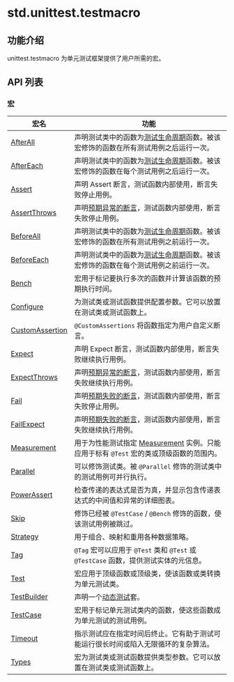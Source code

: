 
# std.unittest.testmacro

## 功能介绍

unittest.testmacro 为单元测试框架提供了用户所需的宏。

## API 列表

### 宏

宏名| 功能  
---|---  
[AfterAll](https://docs.cangjie-lang.cn/docs/1.0.1/libs/std/unittest_testmacro/unittest_testmacro_package_api/unittest_testmacro_package_macros.html#afterall-%E5%AE%8F)| 声明测试类中的函数为[测试生命周期](https://docs.cangjie-lang.cn/docs/1.0.1/libs/std/unittest/unittest_samples/unittest_basics.html#%E6%B5%8B%E8%AF%95%E7%94%9F%E5%91%BD%E5%91%A8%E6%9C%9F)函数。被该宏修饰的函数在所有测试用例之后运行一次。  
[AfterEach](https://docs.cangjie-lang.cn/docs/1.0.1/libs/std/unittest_testmacro/unittest_testmacro_package_api/unittest_testmacro_package_macros.html#aftereach-%E5%AE%8F)| 声明测试类中的函数为[测试生命周期](https://docs.cangjie-lang.cn/docs/1.0.1/libs/std/unittest/unittest_samples/unittest_basics.html#%E6%B5%8B%E8%AF%95%E7%94%9F%E5%91%BD%E5%91%A8%E6%9C%9F)函数。被该宏修饰的函数在每个测试用例之后运行一次。  
[Assert](https://docs.cangjie-lang.cn/docs/1.0.1/libs/std/unittest_testmacro/unittest_testmacro_package_api/unittest_testmacro_package_macros.html#assert-%E5%AE%8F)| 声明 Assert 断言，测试函数内部使用，断言失败停止用例。  
[AssertThrows](https://docs.cangjie-lang.cn/docs/1.0.1/libs/std/unittest_testmacro/unittest_testmacro_package_api/unittest_testmacro_package_macros.html#assertthrows-%E5%AE%8F)| 声明[预期异常的断言](https://docs.cangjie-lang.cn/docs/1.0.1/libs/std/unittest/unittest_samples/unittest_basics.html#%E9%A2%84%E6%9C%9F%E5%BC%82%E5%B8%B8%E7%9A%84%E6%96%AD%E8%A8%80)，测试函数内部使用，断言失败停止用例。  
[BeforeAll](https://docs.cangjie-lang.cn/docs/1.0.1/libs/std/unittest_testmacro/unittest_testmacro_package_api/unittest_testmacro_package_macros.html#beforeall-%E5%AE%8F)| 声明测试类中的函数为[测试生命周期](https://docs.cangjie-lang.cn/docs/1.0.1/libs/std/unittest/unittest_samples/unittest_basics.html#%E6%B5%8B%E8%AF%95%E7%94%9F%E5%91%BD%E5%91%A8%E6%9C%9F)函数。被该宏修饰的函数在所有测试用例之前运行一次。  
[BeforeEach](https://docs.cangjie-lang.cn/docs/1.0.1/libs/std/unittest_testmacro/unittest_testmacro_package_api/unittest_testmacro_package_macros.html#beforeeach-%E5%AE%8F)| 声明测试类中的函数为[测试生命周期](https://docs.cangjie-lang.cn/docs/1.0.1/libs/std/unittest/unittest_samples/unittest_basics.html#%E6%B5%8B%E8%AF%95%E7%94%9F%E5%91%BD%E5%91%A8%E6%9C%9F)函数。被该宏修饰的函数在每个测试用例之前运行一次。  
[Bench](https://docs.cangjie-lang.cn/docs/1.0.1/libs/std/unittest_testmacro/unittest_testmacro_package_api/unittest_testmacro_package_macros.html#bench-%E5%AE%8F)| 宏用于标记要执行多次的函数并计算该函数的预期执行时间。  
[Configure](https://docs.cangjie-lang.cn/docs/1.0.1/libs/std/unittest_testmacro/unittest_testmacro_package_api/unittest_testmacro_package_macros.html#configure-%E5%AE%8F)| 为测试类或测试函数提供配置参数。它可以放置在测试类或测试函数上。  
[CustomAssertion](https://docs.cangjie-lang.cn/docs/1.0.1/libs/std/unittest_testmacro/unittest_testmacro_package_api/unittest_testmacro_package_macros.html#customassertion-%E5%AE%8F)| `@CustomAssertions` 将函数指定为用户自定义断言。  
[Expect](https://docs.cangjie-lang.cn/docs/1.0.1/libs/std/unittest_testmacro/unittest_testmacro_package_api/unittest_testmacro_package_macros.html#expect-%E5%AE%8F)| 声明 Expect 断言，测试函数内部使用，断言失败继续执行用例。  
[ExpectThrows](https://docs.cangjie-lang.cn/docs/1.0.1/libs/std/unittest_testmacro/unittest_testmacro_package_api/unittest_testmacro_package_macros.html#expectthrows-%E5%AE%8F)| 声明[预期异常的断言](https://docs.cangjie-lang.cn/docs/1.0.1/libs/std/unittest/unittest_samples/unittest_basics.html#%E9%A2%84%E6%9C%9F%E5%BC%82%E5%B8%B8%E7%9A%84%E6%96%AD%E8%A8%80)，测试函数内部使用，断言失败继续执行用例。  
[Fail](https://docs.cangjie-lang.cn/docs/1.0.1/libs/std/unittest_testmacro/unittest_testmacro_package_api/unittest_testmacro_package_macros.html#fail-%E5%AE%8F)| 声明[预期失败的断言](https://docs.cangjie-lang.cn/docs/1.0.1/libs/std/unittest/unittest_samples/unittest_basics.html#%E5%A4%B1%E8%B4%A5%E6%96%AD%E8%A8%80)，测试函数内部使用，断言失败停止用例。  
[FailExpect](https://docs.cangjie-lang.cn/docs/1.0.1/libs/std/unittest_testmacro/unittest_testmacro_package_api/unittest_testmacro_package_macros.html#failexpect-%E5%AE%8F)| 声明[预期失败的断言](https://docs.cangjie-lang.cn/docs/1.0.1/libs/std/unittest/unittest_samples/unittest_basics.html#%E5%A4%B1%E8%B4%A5%E6%96%AD%E8%A8%80)，测试函数内部使用，断言失败继续执行用例。  
[Measurement](https://docs.cangjie-lang.cn/docs/1.0.1/libs/std/unittest_testmacro/unittest_testmacro_package_api/unittest_testmacro_package_macros.html#measure-%E5%AE%8F)| 用于为性能测试指定 [Measurement](https://docs.cangjie-lang.cn/docs/1.0.1/libs/std/unittest/unittest_package_api/unittest_package_interfaces.html#interface-measurement) 实例。只能应用于标有 `@Test` 宏的类或顶级函数的范围内。  
[Parallel](https://docs.cangjie-lang.cn/docs/1.0.1/libs/std/unittest_testmacro/unittest_testmacro_package_api/unittest_testmacro_package_macros.html#parallel-%E5%AE%8F)| 可以修饰测试类。被 `@Parallel` 修饰的测试类中的测试用例可并行执行。  
[PowerAssert](https://docs.cangjie-lang.cn/docs/1.0.1/libs/std/unittest_testmacro/unittest_testmacro_package_api/unittest_testmacro_package_macros.html#powerassert-%E5%AE%8F)| 检查传递的表达式是否为真，并显示包含传递表达式的中间值和异常的详细图表。  
[Skip](https://docs.cangjie-lang.cn/docs/1.0.1/libs/std/unittest_testmacro/unittest_testmacro_package_api/unittest_testmacro_package_macros.html#skip-%E5%AE%8F)| 修饰已经被 `@TestCase` / `@Bench` 修饰的函数，使该测试用例被跳过。  
[Strategy](https://docs.cangjie-lang.cn/docs/1.0.1/libs/std/unittest_testmacro/unittest_testmacro_package_api/unittest_testmacro_package_macros.html#strategy-%E5%AE%8F)| 用于组合、映射和重用各种数据策略。  
[Tag](https://docs.cangjie-lang.cn/docs/1.0.1/libs/std/unittest_testmacro/unittest_testmacro_package_api/unittest_testmacro_package_macros.html#tag-%E5%AE%8F)| `@Tag` 宏可以应用于 `@Test` 类和 `@Test` 或 `@TestCase` 函数，提供测试实体的元信息。  
[Test](https://docs.cangjie-lang.cn/docs/1.0.1/libs/std/unittest_testmacro/unittest_testmacro_package_api/unittest_testmacro_package_macros.html#test-%E5%AE%8F)| 宏应用于顶级函数或顶级类，使该函数或类转换为单元测试类。  
[TestBuilder](https://docs.cangjie-lang.cn/docs/1.0.1/libs/std/unittest_testmacro/unittest_testmacro_package_api/unittest_testmacro_package_macros.html#testbuilder-%E5%AE%8F)| 声明一个[动态测试](https://docs.cangjie-lang.cn/docs/1.0.1/libs/std/unittest/unittest_samples/unittest_dynamic_tests.html#%E5%8A%A8%E6%80%81%E6%B5%8B%E8%AF%95)套。  
[TestCase](https://docs.cangjie-lang.cn/docs/1.0.1/libs/std/unittest_testmacro/unittest_testmacro_package_api/unittest_testmacro_package_macros.html#testcase-%E5%AE%8F)| 宏用于标记单元测试类内的函数，使这些函数成为单元测试的测试用例。  
[Timeout](https://docs.cangjie-lang.cn/docs/1.0.1/libs/std/unittest_testmacro/unittest_testmacro_package_api/unittest_testmacro_package_macros.html#timeout-%E5%AE%8F)| 指示测试应在指定时间后终止。它有助于测试可能运行很长时间或陷入无限循环的复杂算法。  
[Types](https://docs.cangjie-lang.cn/docs/1.0.1/libs/std/unittest_testmacro/unittest_testmacro_package_api/unittest_testmacro_package_macros.html#types-%E5%AE%8F)| 宏为测试类或测试函数提供类型参数。它可以放置在测试类或测试函数上。